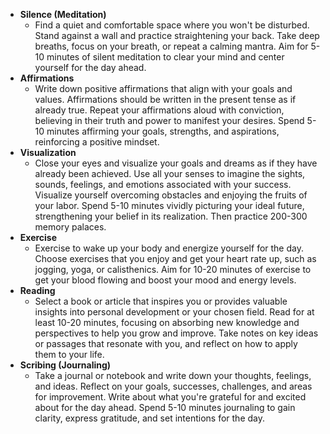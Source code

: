 - **Silence (Meditation)**
	- Find a quiet and comfortable space where you won't be disturbed. Stand against a wall and practice straightening your back. Take deep breaths, focus on your breath, or repeat a calming mantra. Aim for 5-10 minutes of silent meditation to clear your mind and center yourself for the day ahead.
- **Affirmations**
	- Write down positive affirmations that align with your goals and values. Affirmations should be written in the present tense as if already true. Repeat your affirmations aloud with conviction, believing in their truth and power to manifest your desires. Spend 5-10 minutes affirming your goals, strengths, and aspirations, reinforcing a positive mindset.
- **Visualization**
	- Close your eyes and visualize your goals and dreams as if they have already been achieved. Use all your senses to imagine the sights, sounds, feelings, and emotions associated with your success. Visualize yourself overcoming obstacles and enjoying the fruits of your labor. Spend 5-10 minutes vividly picturing your ideal future, strengthening your belief in its realization. Then practice 200-300 memory palaces.
- **Exercise**
	- Exercise to wake up your body and energize yourself for the day. Choose exercises that you enjoy and get your heart rate up, such as jogging, yoga, or calisthenics. Aim for 10-20 minutes of exercise to get your blood flowing and boost your mood and energy levels.
- **Reading**
	- Select a book or article that inspires you or provides valuable insights into personal development or your chosen field. Read for at least 10-20 minutes, focusing on absorbing new knowledge and perspectives to help you grow and improve. Take notes on key ideas or passages that resonate with you, and reflect on how to apply them to your life.
- **Scribing (Journaling)**
	- Take a journal or notebook and write down your thoughts, feelings, and ideas. Reflect on your goals, successes, challenges, and areas for improvement. Write about what you're grateful for and excited about for the day ahead. Spend 5-10 minutes journaling to gain clarity, express gratitude, and set intentions for the day.